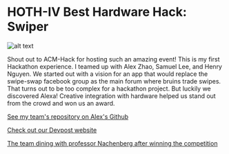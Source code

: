 # HOTH-IV Best Hardware Hack: Swiper

![alt text](https://challengepost-s3-challengepost.netdna-ssl.com/photos/production/software_photos/000/603/431/datas/gallery.jpg "App Homescreen Image")

Shout out to ACM-Hack for hosting such an amazing event! This is my first Hackathon experience. I teamed up with Alex Zhao, Samuel Lee, and Henry Nguyen. We started out with a vision for an app that would replace the swipe-swap facebook group as the main forum where bruins trade swipes. That turns out to be too complex for a hackathon project. But luckily we discovered Alexa! Creative integration with hardware helped us stand out from the crowd and won us an award. 

[See my team's repository on Alex's Github](https://github.com/zhaoalex/swiperv2)

[Check out our Devpost website](https://devpost.com/software/swiperv2)

[The team dining with professor Nachenberg after winning the competition](https://www.facebook.com/photo.php?fbid=10108036631582706&set=a.633601774826&type=3)
